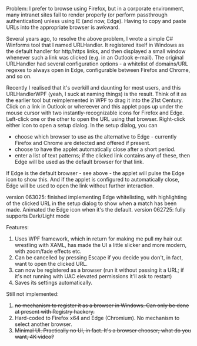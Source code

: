 Problem: I prefer to browse using Firefox, but in a corporate environment, many intranet sites fail to render properly (or perform passthrough authentication) unless using IE (and now, Edge). Having to copy and paste URLs into the appropriate browser is awkward.

Several years ago, to resolve the above problem, I wrote a simple C# Winforms tool that I named URLHandler. It registered itself in Windows as the default handler for http/https links, and then displayed a small window whenever such a link was clicked (e.g. in an Outlook e-mail).
The original URLHandler had several configuration options - a whitelist of domains/URL regexes to always open in Edge, configurable between Firefox and Chrome, and so on.

Recently I realised that it's overkill and daunting for most users, and this URLHandlerWPF (yeah, I suck at naming things) is the result. Think of it as the earlier tool but reimplemented in WPF to drag it into the 21st Century. Click on a link in Outlook or whereever and this applet pops up under the mouse cursor with two instantly-recognizable icons for Firefox and Edge. Left-click one or the other to open the URL using that browser.
Right-click either icon to open a setup dialog.
In the setup dialog, you can
* choose which browser to use as the alternative to Edge - currently Firefox and Chrome are detected and offered if present.
* choose to have the applet automatically close after a short period.
* enter a list of text patterns; if the clicked link contains any of these, then Edge will be used as the default browser for that link.

If Edge is the default browser - see above - the applet will pulse the Edge icon to show this.
And if the applet is configured to automatically close, Edge will be used to open the link without further interaction.

version 063025: finished implementing Edge whitelisting, with highlighting of the clicked URL in the setup dialog to show when a match has been made. Animated the Edge icon when it's the default.
version 062725: fully supports Dark/Light mode

Features:
1) Uses WPF framework, which in return for making me pull my hair out wrestling with XAML, has made the UI a little slicker and more modern, with zoom/fade effects etc.
2) Can be cancelled by pressing Escape if you decide you don't, in fact, want to open the clicked URL.
3) can now be registered as a browser (run it without passing it a URL; if it's not running with UAC elevated permissions it'll ask to restart)
4) Saves its settings automatically.


Still not implemented:
1) ~~no mechanism to register it as a browser in Windows. Can only be done at present with Registry hackery.~~
2) Hard-coded to Firefox x64 and Edge (Chromium). No mechanism to select another browser.
3) ~~Minimal UI. Practically no UI, in fact. It's a browser chooser; what do you want, 4K video?~~
